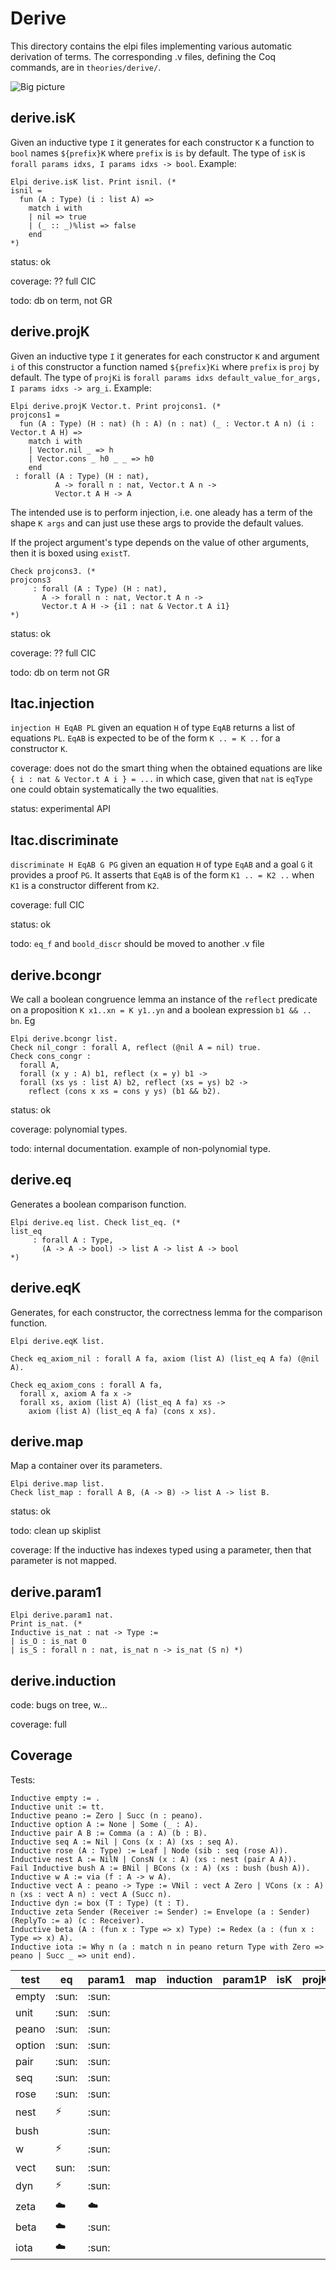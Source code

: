 # Derive

This directory contains the elpi files implementing various automatic
derivation of terms.  The corresponding .v files, defining the Coq commands,
are in `theories/derive/`.

![Big picture](derive.svg)


## derive.isK

Given an inductive type `I` it generates for each constructor `K` a function to
`bool` names `${prefix}K` where `prefix` is `is` by default. The type of `isK`
is `forall params idxs, I params idxs -> bool`.
Example: 
```coq
Elpi derive.isK list. Print isnil. (*
isnil = 
  fun (A : Type) (i : list A) =>
    match i with
    | nil => true
    | (_ :: _)%list => false
    end
*)
```

status: ok

coverage: ?? full CIC

todo: db on term, not GR

## derive.projK

Given an inductive type `I` it generates for each constructor `K` and argument
`i` of this constructor a function named `${prefix}Ki` where `prefix` is `proj`
by default. The type of `projKi` is `forall params idxs default_value_for_args,
I params idxs -> arg_i`.
Example:
```coq
Elpi derive.projK Vector.t. Print projcons1. (*
projcons1 = 
  fun (A : Type) (H : nat) (h : A) (n : nat) (_ : Vector.t A n) (i : Vector.t A H) =>
    match i with
    | Vector.nil _ => h
    | Vector.cons _ h0 _ _ => h0
    end
 : forall (A : Type) (H : nat),
          A -> forall n : nat, Vector.t A n ->
          Vector.t A H -> A
```
The intended use is to perform injection, i.e. one aleady has a term of the
shape `K args` and can just use these args to provide the default values.

If the project argument's type depends on the value of other arguments, then it
is boxed using `existT`.
```coq
Check projcons3. (*
projcons3
     : forall (A : Type) (H : nat),
       A -> forall n : nat, Vector.t A n ->
       Vector.t A H -> {i1 : nat & Vector.t A i1}
*)
```

status: ok

coverage: ?? full CIC

todo: db on term not GR

## ltac.injection

`injection H EqAB PL` given an equation `H` of type `EqAB` returns a list
of equations `PL`. `EqAB` is expected to be of the form `K .. = K ..` for
a constructor `K`.

coverage: does not do the smart thing when the obtained equations are like `{ i : nat & Vector.t A i } = ...` in which case, given that `nat` is `eqType` one could obtain systematically the two equalities.

status: experimental API

## ltac.discriminate

`discriminate H EqAB G PG` given an equation `H` of type `EqAB` and
a goal `G` it provides a proof `PG`. It asserts that `EqAB` is of
the form `K1 .. = K2 ..` when `K1` is a constructor different from `K2`.

coverage: full CIC

status: ok

todo: `eq_f` and `boold_discr` should be moved to another .v file


## derive.bcongr

We call a boolean congruence lemma an instance of the `reflect` predicate
on a proposition `K x1..xn = K y1..yn` and a boolean expression `b1 && .. bn`.
Eg
```coq
Elpi derive.bcongr list.
Check nil_congr : forall A, reflect (@nil A = nil) true.
Check cons_congr :
  forall A,
  forall (x y : A) b1, reflect (x = y) b1 ->
  forall (xs ys : list A) b2, reflect (xs = ys) b2 ->
    reflect (cons x xs = cons y ys) (b1 && b2).
```

status: ok

coverage: polynomial types.

todo: internal documentation. example of non-polynomial type.

## derive.eq

Generates a boolean comparison function.

```coq
Elpi derive.eq list. Check list_eq. (*
list_eq
     : forall A : Type,
       (A -> A -> bool) -> list A -> list A -> bool
*)
```

## derive.eqK

Generates, for each constructor, the correctness lemma for the comparison
function.

```coq
Elpi derive.eqK list.

Check eq_axiom_nil : forall A fa, axiom (list A) (list_eq A fa) (@nil A).

Check eq_axiom_cons : forall A fa,
  forall x, axiom A fa x ->
  forall xs, axiom (list A) (list_eq A fa) xs ->
    axiom (list A) (list_eq A fa) (cons x xs).
```

## derive.map

Map a container over its parameters. 

```coq
Elpi derive.map list.
Check list_map : forall A B, (A -> B) -> list A -> list B.
```

status: ok

todo: clean up skiplist

coverage:  If the inductive has indexes typed using a parameter, then that parameter is not mapped.

## derive.param1

```coq
Elpi derive.param1 nat.
Print is_nat. (*
Inductive is_nat : nat -> Type :=
| is_O : is_nat 0
| is_S : forall n : nat, is_nat n -> is_nat (S n) *)
```

## derive.induction

code: bugs on tree, w...

coverage: full

## Coverage

Tests:

```coq
Inductive empty := .
Inductive unit := tt.
Inductive peano := Zero | Succ (n : peano).
Inductive option A := None | Some (_ : A).
Inductive pair A B := Comma (a : A) (b : B).
Inductive seq A := Nil | Cons (x : A) (xs : seq A).
Inductive rose (A : Type) := Leaf | Node (sib : seq (rose A)).
Inductive nest A := NilN | ConsN (x : A) (xs : nest (pair A A)).
Fail Inductive bush A := BNil | BCons (x : A) (xs : bush (bush A)).
Inductive w A := via (f : A -> w A).
Inductive vect A : peano -> Type := VNil : vect A Zero | VCons (x : A) n (xs : vect A n) : vect A (Succ n).
Inductive dyn := box (T : Type) (t : T).
Inductive zeta Sender (Receiver := Sender) := Envelope (a : Sender) (ReplyTo := a) (c : Receiver).
Inductive beta (A : (fun x : Type => x) Type) := Redex (a : (fun x : Type => x) A).
Inductive iota := Why n (a : match n in peano return Type with Zero => peano | Succ _ => unit end).
```

test   | eq      | param1  | map | induction | param1P | isK | projK | injection | discriminate | bcongr | eqK | eqcorrect | eqOK
-------|---------|---------|-----|-----------|---------|-----|-------|-----------|--------------|--------|-----|-----------|-----
empty  | :sun:   | :sun:   |
unit   | :sun:   | :sun:   |
peano  | :sun:   | :sun:   |
option | :sun:   | :sun:   |
pair   | :sun:   | :sun:   |
seq    | :sun:   | :sun:   |
rose   | :sun:   | :sun:   |
nest   | :zap:   | :sun:   |
bush   |         | :sun:   |
w      | :zap:   | :sun:   |
vect   | sun:    | :sun:   |
dyn    | :zap:   | :sun:   |
zeta   | :cloud: | :cloud: |
beta   | :cloud: | :sun:   |
iota   | :cloud: | :sun:   |
